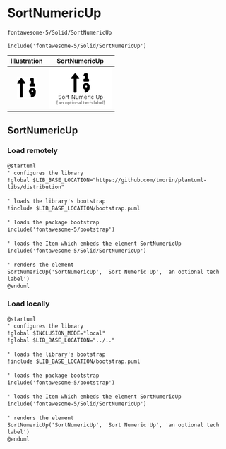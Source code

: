 # SortNumericUp


```text
fontawesome-5/Solid/SortNumericUp
```

```text
include('fontawesome-5/Solid/SortNumericUp')
```



| Illustration | SortNumericUp |
| :---: | :---: |
| ![illustration for Illustration](../../fontawesome-5/Solid/SortNumericUp.png) | ![illustration for SortNumericUp](../../fontawesome-5/Solid/SortNumericUp.Local.png) |




## SortNumericUp

### Load remotely
```plantuml
@startuml
' configures the library
!global $LIB_BASE_LOCATION="https://github.com/tmorin/plantuml-libs/distribution"

' loads the library's bootstrap
!include $LIB_BASE_LOCATION/bootstrap.puml

' loads the package bootstrap
include('fontawesome-5/bootstrap')

' loads the Item which embeds the element SortNumericUp
include('fontawesome-5/Solid/SortNumericUp')

' renders the element
SortNumericUp('SortNumericUp', 'Sort Numeric Up', 'an optional tech label')
@enduml
```

### Load locally
```plantuml
@startuml
' configures the library
!global $INCLUSION_MODE="local"
!global $LIB_BASE_LOCATION="../.."

' loads the library's bootstrap
!include $LIB_BASE_LOCATION/bootstrap.puml

' loads the package bootstrap
include('fontawesome-5/bootstrap')

' loads the Item which embeds the element SortNumericUp
include('fontawesome-5/Solid/SortNumericUp')

' renders the element
SortNumericUp('SortNumericUp', 'Sort Numeric Up', 'an optional tech label')
@enduml
```

